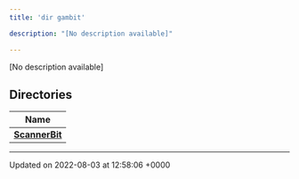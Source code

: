 ```yaml
---
title: 'dir gambit'

description: "[No description available]"

---
```







[No description available]

## Directories

| Name           |
| -------------- |
| **[ScannerBit](/documentation/code/gambit_sphinx/files/dir_391ea3cfbc71002148701ceb06bf5672/#dir-scannerbit)**  |






-------------------------------

Updated on 2022-08-03 at 12:58:06 +0000
